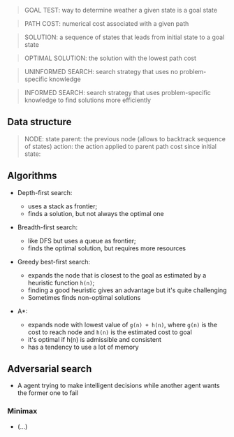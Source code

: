 > GOAL TEST: way to determine weather a given state is a goal state

> PATH COST: numerical cost associated with a given path

> SOLUTION: a sequence of states that leads from initial state to a goal state

> OPTIMAL SOLUTION: the solution with the lowest path cost

> UNINFORMED SEARCH: search strategy that uses no problem-specific knowledge

> INFORMED SEARCH: search strategy that uses problem-specific knowledge to find solutions more efficiently





## Data structure
 > NODE: 
	state
	parent: the previous node (allows to backtrack sequence of states)
	action: the action applied to parent
	path cost since initial state: 


## Algorithms
- Depth-first search: 
	- uses a stack as frontier; 
	- finds a solution, but not always the optimal one 

- Breadth-first search: 
	- like DFS but uses a queue as frontier; 
	- finds the optimal solution, but requires more resources

- Greedy best-first search:
	- expands the node that is closest to the goal as estimated by a heuristic function `h(n)`; 
	- finding a good heuristic gives an advantage but it's quite challenging
	- Sometimes finds non-optimal solutions

- A*: 
	- expands node with lowest value of `g(n) + h(n)`, where `g(n)` is the cost to reach node and `h(n)` is the estimated cost to goal
	- it's optimal if h(n) is admissible and consistent
	- has a tendency to use a lot of memory
## Adversarial search
- A agent trying to make intelligent decisions while another agent wants the former one to fail

### Minimax
- (...)